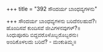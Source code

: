 +++
title = "392 ಸೌಂದರ್ಯ ಬಾಂಧವ್ಯಗಳನು"

+++
ಸೌಂದರ್ಯ ಬಾಂಧವ್ಯಗಳನು ಬರಿದೆನಲಹುದೆ?।  
ಹೊಂದಿಸವೆ ಕುಂದಿಸವೆ ಜೀವಿಗಳನವುಗಳ್?॥  
ಸಿಂಧುಪೂರದಿ ಬಿದ್ದವರೊಳೊಬ್ಬರೊಬ್ಬರನು।  
ಅಂದಿಕೊಳಲದು ಬರಿದೆ? - ಮಂಕುತಿಮ್ಮ॥  
